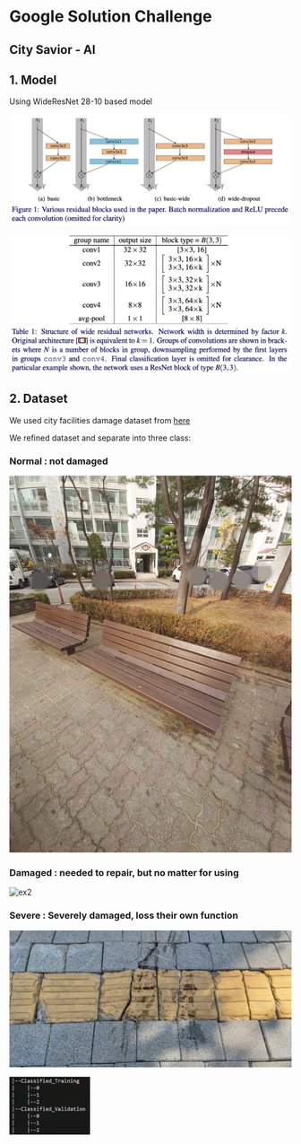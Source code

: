 # Google Solution Challenge
## City Savior - AI

## 1. Model

Using WideResNet 28-10 based model

![arc](https://github.com/GDSC-KNU/3rd-sc-ex1-CitySavior-AI/blob/main/ref/f01.png)

![layer](https://github.com/GDSC-KNU/3rd-sc-ex1-CitySavior-AI/blob/main/ref/f02.png)

## 2. Dataset

We used city facilities damage dataset from [here](https://www.aihub.or.kr/aihubdata/data/view.do?currMenu=115&topMenu=100&aihubDataSe=realm&dataSetSn=166)

We refined dataset and separate into three class:

### Normal : not damaged

[![ex1](ref\101_10_06f9b484-1da7-4eec-9d98-5e383fbf4116.jpeg)](https://github.com/GDSC-KNU/3rd-sc-ex1-CitySavior-AI/blob/main/ref/101_10_06f9b484-1da7-4eec-9d98-5e383fbf4116.jpeg)


### Damaged : needed to repair, but no matter for using

![ex2](https://github.com/GDSC-KNU/3rd-sc-ex1-CitySavior-AI/blob/main/ref/806_30_2e548817-a406-4b36-ace5-51408cbfb1af.jpeg)

### Severe : Severely damaged, loss their own function

![ex3](https://github.com/GDSC-KNU/3rd-sc-ex1-CitySavior-AI/blob/main/ref/505_30_af44d545-0091-47ff-814e-6e8e33d135f7.jpeg)

![tree](https://github.com/GDSC-KNU/3rd-sc-ex1-CitySavior-AI/blob/main/ref/Screenshot%202024-01-29%20145456.png)

